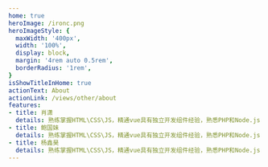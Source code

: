 ```yaml
---
home: true
heroImage: /ironc.png
heroImageStyle: {
  maxWidth: '400px',
  width: '100%',
  display: block,
  margin: '4rem auto 0.5rem',
  borderRadius: '1rem',
}
isShowTitleInHome: true
actionText: About
actionLink: /views/other/about
features:
- title: 肖潇
  details: 熟练掌握HTML\CSS\JS，精通vue具有独立开发组件经验，熟悉PHP和Node.js
- title: 鲍国妹
  details: 熟练掌握HTML\CSS\JS，精通vue具有独立开发组件经验，熟悉PHP和Node.js
- title: 杨鑫昊
  details: 熟练掌握HTML\CSS\JS，精通vue具有独立开发组件经验，熟悉PHP和Node.js
---
```


<CanvasNest color='0,23,255' zIndex='-2'></CanvasNest>